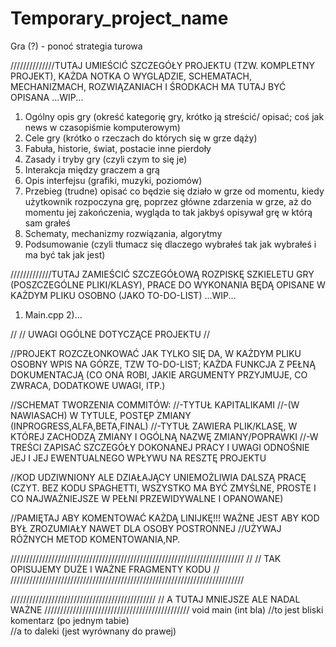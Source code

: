 Temporary_project_name
======================

Gra (?) - ponoć strategia turowa


//////////////TUTAJ UMIEŚCIĆ SZCZEGÓŁY PROJEKTU (TZW. KOMPLETNY PROJEKT), KAŻDA NOTKA O WYGLĄDZIE, SCHEMATACH, MECHANIZMACH, ROZWIĄZANIACH I ŚRODKACH MA TUTAJ BYĆ OPISANA
...WIP...
1) Ogólny opis gry (okreść kategorię gry, krótko ją streścić/ opisać; coś jak news w czasopiśmie komputerowym)
2) Cele gry (krótko o rzeczach do których się w grze dąży)
3) Fabuła, historie, świat, postacie inne pierdoły
4) Zasady i tryby gry (czyli czym to się je)
5) Interakcja między graczem a grą 
6) Opis interfejsu (grafiki, muzyki, poziomów)
7) Przebieg (trudne) opisać co będzie się działo w grze od momentu, kiedy użytkownik rozpoczyna grę, poprzez główne zdarzenia w grze, aż do momentu jej zakończenia, wygląda to tak jakbyś opisywał grę w którą sam grałeś
8) Schematy, mechanizmy rozwiązania, algorytmy
9) Podsumowanie (czyli tłumacz się dlaczego wybrałeś tak jak wybrałeś i ma być tak jak jest)


/////////////TUTAJ ZAMIEŚCIĆ SZCZEGÓŁOWĄ ROZPISKĘ SZKIELETU GRY (POSZCZEGÓLNE PLIKI/KLASY), PRACE DO WYKONANIA BĘDĄ OPISANE W KAŻDYM PLIKU OSOBNO (JAKO TO-DO-LIST)
...WIP...
1) Main.cpp
2)...






//
//  UWAGI OGÓLNE DOTYCZĄCE PROJEKTU
//


//PROJEKT ROZCZŁONKOWAĆ JAK TYLKO SIĘ DA, W KAŻDYM PLIKU OSOBNY WPIS NA GÓRZE, TZW TO-DO-LIST; KAŻDA FUNKCJA Z PEŁNĄ DOKUMENTACJĄ (CO ONA ROBI, JAKIE ARGUMENTY PRZYJMUJE, CO ZWRACA, DODATKOWE UWAGI, ITP.)

//SCHEMAT TWORZENIA COMMITÓW:
//-TYTUŁ KAPITALIKAMI
//-(W NAWIASACH) W TYTULE, POSTĘP ZMIANY (INPROGRESS,ALFA,BETA,FINAL)
//-TYTUŁ ZAWIERA PLIK/KLASĘ, W KTÓREJ ZACHODZĄ ZMIANY I OGÓLNĄ NAZWĘ ZMIANY/POPRAWKI
//-W TREŚCI ZAPISAĆ SZCZEGÓŁY DOKONANEJ PRACY I UWAGI ODNOŚNIE JEJ I JEJ EWENTUALNEGO WPŁYWU
NA RESZTĘ PROJEKTU

//KOD UDZIWNIONY ALE DZIAŁAJĄCY UNIEMOŻLIWIA DALSZĄ PRACĘ (CZYT. BEZ KODU SPAGHETTI, WSZYSTKO MA BYĆ ZMYŚLNE, PROSTE I CO NAJWAŻNIEJSZE W PEŁNI PRZEWIDYWALNE I OPANOWANE)

//PAMIĘTAJ ABY KOMENTOWAĆ KAŻDĄ LINIJKĘ!!! WAŻNE JEST ABY KOD BYŁ ZROZUMIAŁY NAWET DLA OSOBY POSTRONNEJ
//UŻYWAJ RÓŻNYCH METOD KOMENTOWANIA,NP.

//////////////////////////////////////////////////////////////////////////
//
//		TAK OPISUJEMY DUŻE I WAŻNE FRAGMENTY KODU
//
//////////////////////////////////////////////////////////////////////////


//////////////////////////////////////////////
//	A TUTAJ MNIEJSZE ALE NADAL WAŻNE
//////////////////////////////////////////////
void main (int bla)	//to jest bliski komentarz (po jednym tabie)	
		   				                                //a to daleki (jest wyrównany do prawej)
